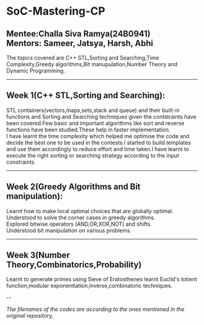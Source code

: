 # SoC-Mastering-CP
**Mentee**:Challa Siva Ramya(24B0941)   
**Mentors**: Sameer, Jatsya, Harsh, Abhi
---

The topics covered are C++ STL,Sorting and Searching,Time Complexity,Greedy algorithms,Bit manupulation,Number Theory and Dynamic Programming.

---
## Week 1(C++ STL,Sorting and Searching):
STL containers(vectors,maps,sets,stack and queue) and their built-in functions and Sorting and Searching techniques given the contstraints have been covered.Few basic and important algorithms like sort and reverse functions have been studied.These help in faster implementation.  
I have learnt the time complexity which helped me optimise the code and decide the best one to be used in the contests.I started to build  templates and use them accordingly to reduce effort and time taken.I have learnt to execute the right sorting or searching strategy according to the input constraints.  

---

## Week 2(Greedy Algorithms and Bit manipulation):
Learnt how to make local optimal choices that are globally optimal.  
Understood to solve the corner cases in greedy algorithms.  
Explored bitwise operators (AND,OR,XOR,NOT) and shifts.  
Understood  bit manipulation on various problems.

---

## Week 3(Number Theory,Combinatorics,Probability)
Learnt to generate primes using Sieve of Eratosthenes
learnt Euclid's totient function,modular exponentiation,inverse,combinatoric techniques.


--


*The filenames of the codes are according to the ones mentioned in the original repository,*
